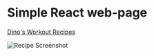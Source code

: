 # Simple React web-page

[Dino's Workout Recipes](https://dino-s-recipes.firebaseapp.com)

![Recipe Screenshot](http://dinocajic.xyz/screenshots/recipe.png "Recipe Website React")
